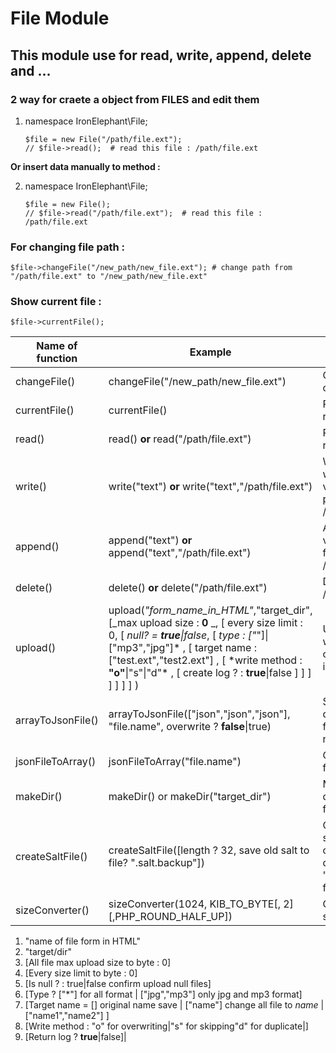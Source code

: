 # File Module

## This module use for read, write, append, delete and ...

### 2 way for craete a object from **FILES** and edit them

1.  namespace IronElephant\File;

        $file = new File("/path/file.ext");
        // $file->read();  # read this file : /path/file.ext

**Or insert data manually to method :**

2.  namespace IronElephant\File;

        $file = new File();
        // $file->read("/path/file.ext");  # read this file : /path/file.ext

### For changing **file path** :

    $file->changeFile("/new_path/new_file.ext"); # change path from "/path/file.ext" to "/new_path/new_file.ext"

### Show current **file** :

    $file->currentFile();

| Name of function  | Example                                                                                                                                                                                                                                                                                           | Result                                                             |
| ----------------- | ------------------------------------------------------------------------------------------------------------------------------------------------------------------------------------------------------------------------------------------------------------------------------------------------- | ------------------------------------------------------------------ |
| changeFile()      | changeFile("/new_path/new_file.ext")                                                                                                                                                                                                                                                              | Change path of file object                                         |
| currentFile()     | currentFile()                                                                                                                                                                                                                                                                                     | Return recently path                                               |
| read()            | read() **or** read("/path/file.ext")                                                                                                                                                                                                                                                              | Read file and return value                                         |
| write()           | write("text") **or** write("text","/path/file.ext")                                                                                                                                                                                                                                               | Write a file with **text** value to this path : /path/file.ext     |
| append()          | append("text") **or** append("text","/path/file.ext")                                                                                                                                                                                                                                             | Append **text** value to this file : /path/file.ext                |
| delete()          | delete() **or** delete("/path/file.ext")                                                                                                                                                                                                                                                          | Delete file /path/file.ext                                         |
| upload()          | upload(_"form_name_in_HTML"_,"target_dir",[_max upload size : **0** _, [ every size limit : 0, [ _null? = **true**\|false_, [ _type : ["_"]\|["mp3","jpg"]* , [ target name : ["test.ext","test2.ext"] , [ *write method : **"o"**\|"s"\|"d"\* , [ create log ? : **true**\|false ] ] ] ] ] ] ] ) | Upload file with this options. more in below                       |
| arrayToJsonFile() | arrayToJsonFile(["json","json","json"], "file.name", overwrite ? **false**\|true)                                                                                                                                                                                                                 | Save json data to .json file with your name                        |
| jsonFileToArray() | jsonFileToArray("file.name")                                                                                                                                                                                                                                                                      | Convert json file to array                                         |
| makeDir()         | makeDir() or makeDir("target_dir")                                                                                                                                                                                                                                                                | Make direction and folder                                          |
| createSaltFile()  | createSaltFile([length ? 32, save old salt to file? ".salt.backup"])                                                                                                                                                                                                                              | Create new salt and save old salt into default ".salt.backup" file |
| sizeConverter()   | sizeConverter(1024, KIB_TO_BYTE[, 2][,PHP_ROUND_HALF_UP])                                                                                                                                                                                                                                         | Convert file sizes                                                 |

1. "name of file form in HTML"
2. "target/dir"
3. [All file max upload size to byte : 0]
4. [Every size limit to byte : 0]
5. [Is null ? : true\|false confirm upload null files]
6. [Type ? ["*"] for all format \| ["jpg","mp3"] only jpg and mp3 format]
7. [Target name = [] original name save \| ["name"] change all file to _name_ \| ["name1","name2"] ]
8. [Write method : "o" for overwriting\|"s" for skipping\"d" for duplicate|]
9. [Return log ? **true**\|false]|
